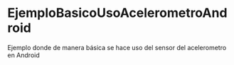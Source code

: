 # EjemploBasicoUsoAcelerometroAndroid
Ejemplo donde de manera básica se hace uso del sensor del acelerometro en Android
